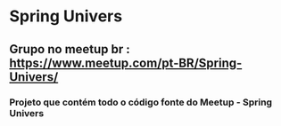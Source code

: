 # Spring Univers
## Grupo no meetup br : https://www.meetup.com/pt-BR/Spring-Univers/
### Projeto que contém todo o código fonte do Meetup - Spring Univers
